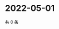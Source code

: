 # 2022-05-01

共 0 条

<!-- BEGIN WEIBO -->
<!-- 最后更新时间 Sun May 01 2022 13:18:27 GMT+0800 (China Standard Time) -->

<!-- END WEIBO -->
